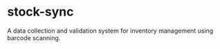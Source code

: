 # stock-sync
A data collection and validation system for inventory management using barcode scanning.
